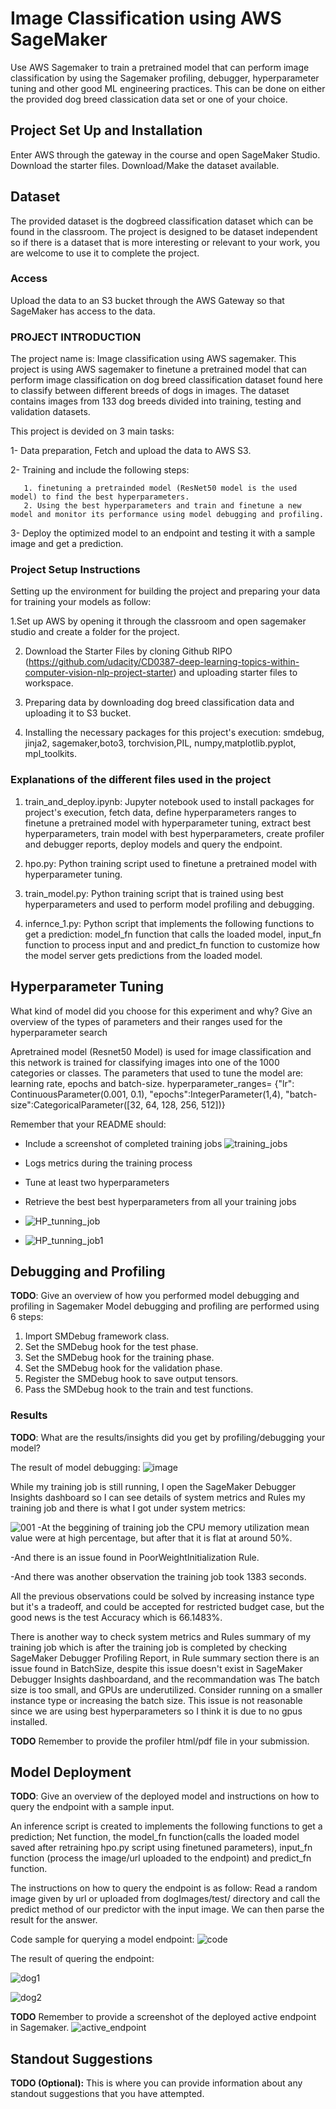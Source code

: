 # Image Classification using AWS SageMaker

Use AWS Sagemaker to train a pretrained model that can perform image classification by using the Sagemaker profiling, debugger, hyperparameter tuning and other good ML engineering practices. This can be done on either the provided dog breed classication data set or one of your choice.

## Project Set Up and Installation
Enter AWS through the gateway in the course and open SageMaker Studio. 
Download the starter files.
Download/Make the dataset available. 

## Dataset
The provided dataset is the dogbreed classification dataset which can be found in the classroom.
The project is designed to be dataset independent so if there is a dataset that is more interesting or relevant to your work, you are welcome to use it to complete the project.

### Access
Upload the data to an S3 bucket through the AWS Gateway so that SageMaker has access to the data. 

### PROJECT INTRODUCTION
The project name is: Image classification using AWS sagemaker. This project is using AWS sagemaker to finetune a pretrained model that can perform image classification
on dog breed classification dataset found here  to classify between different breeds of dogs in images. The dataset contains images from 133 dog breeds divided into training, testing and validation datasets.

This project is devided on 3 main tasks:

1- Data preparation, Fetch and upload the data to AWS S3.

2- Training and include the following steps:

       1. finetuning a pretrainded model (ResNet50 model is the used model) to find the best hyperparameters.
       2. Using the best hyperparameters and train and finetune a new model and monitor its performance using model debugging and profiling.
       
3- Deploy the optimized model to an endpoint and testing it with a sample image and get a prediction.



### Project Setup Instructions
Setting up the environment for building the project and preparing your data for training your models as follow:

1.Set up AWS by opening it through the classroom and open sagemaker studio and create a folder for the project.

2. Download the Starter Files by cloning Github RIPO (https://github.com/udacity/CD0387-deep-learning-topics-within-computer-vision-nlp-project-starter) and uploading starter files to workspace.

3. Preparing data by downloading dog breed classification data and uploading it to S3 bucket.

4. Installing the necessary packages  for this project's execution: smdebug, jinja2, sagemaker,boto3, torchvision,PIL, numpy,matplotlib.pyplot, mpl_toolkits.
   


### Explanations of the different files used in the project

1. train_and_deploy.ipynb: Jupyter notebook used to install packages for project's execution, fetch data, define hyperparameters ranges to finetune a pretrained model    with hyperparameter tuning, extract best hyperparameters, train model with best hyperparameters,  create profiler and debugger reports, deploy models and query the    endpoint.

2. hpo.py: Python training script used to finetune a pretrained model with hyperparameter tuning.

3. train_model.py: Python training script that is trained using best hyperparameters and used to perform model profiling and debugging.

4. infernce_1.py: Python script that implements the following functions to  get a prediction: model_fn function that calls the loaded model, input_fn function to      process input and  and predict_fn function to customize how the model server gets predictions from the loaded model.







## Hyperparameter Tuning
What kind of model did you choose for this experiment and why? Give an overview of the types of parameters and their ranges used for the hyperparameter search

Apretrained model (Resnet50 Model) is used for image classification and this network is trained for classifying images into one of the 1000 categories or classes. 
The parameters that used to tune the model are: learning rate, epochs and batch-size. 
hyperparameter_ranges= {"lr": ContinuousParameter(0.001, 0.1),
                        "epochs":IntegerParameter(1,4),
                        "batch-size":CategoricalParameter([32, 64, 128, 256, 512])}
                        

Remember that your README should:
- Include a screenshot of completed training jobs
![training_jobs](https://user-images.githubusercontent.com/81697137/226155910-e816f388-725f-40fe-9ac6-bbc28c7fbf85.png)

- Logs metrics during the training process
- Tune at least two hyperparameters
- Retrieve the best best hyperparameters from all your training jobs
- ![HP_tunning_job](https://user-images.githubusercontent.com/81697137/226155945-86d2d02b-1fbb-4c69-af91-d00ecdd00271.png)
- ![HP_tunning_job1](https://user-images.githubusercontent.com/81697137/226157196-c43b5703-7294-4afe-8612-906d3e2d7837.png)




## Debugging and Profiling
**TODO**: Give an overview of how you performed model debugging and profiling in Sagemaker
Model debugging and profiling are performed using 6 steps:
 1. Import SMDebug framework class.
 2. Set the SMDebug hook for the test phase.
 3. Set the SMDebug hook for the training phase.
 4. Set the SMDebug hook for the validation phase.
 5. Register the SMDebug hook to save output tensors.
 6. Pass the SMDebug hook to the train and test functions.

### Results
**TODO**: What are the results/insights did you get by profiling/debugging your model?

The result of model debugging:
![image](https://user-images.githubusercontent.com/81697137/227808204-037cb10e-6339-4750-b42d-3ca8ca428407.png)

While my training job is still running, I open the SageMaker Debugger Insights dashboard so I can see details of system metrics and Rules my training job and there is what I got under system metrics:

![001](https://user-images.githubusercontent.com/81697137/227809053-cec68431-c7b8-4e64-b7af-4df3ea7b7d18.png)
-At the beggining of training job the CPU memory utilization mean value were at high percentage, but after that it is flat at around 50%. 

-And there is an issue found in  PoorWeightInitialization Rule.

-And there was another observation the training job took 1383 seconds.

All the previous observations could be solved by increasing instance type but it's a tradeoff, and could be accepted for restricted budget case, but the good news is the test Accuracy which is 66.1483%.


There is another way to check system metrics and Rules summary of my training job which is after the training job is completed by checking SageMaker Debugger Profiling Report, in Rule summary section there is an issue found in BatchSize, despite this issue doesn't exist in SageMaker Debugger Insights dashboardand, and the recommandation was The batch size is too small, and GPUs are underutilized. Consider running on a smaller instance type or increasing the batch size. This issue is not reasonable since we are using best hyperparameters so I think it is due to no gpus installed.



**TODO** Remember to provide the profiler html/pdf file in your submission.


## Model Deployment
**TODO**: Give an overview of the deployed model and instructions on how to query the endpoint with a sample input.

An inference script is created to implements the following functions to get a prediction; Net function, the model_fn function(calls the loaded model saved after retraining hpo.py script using finetuned parameters), input_fn function (process the image/url uploaded to the endpoint) and predict_fn function.

The instructions on how to query the endpoint is as follow:
Read a random image given by url or uploaded from dogImages/test/ directory and call the predict method of our predictor with the input image. We can then parse the result for the answer.



Code sample for querying a model endpoint:
![code](https://user-images.githubusercontent.com/81697137/227749040-ea394c4b-3b49-410c-86c5-5deb991b275d.png)

The result of quering the endpoint:

![dog1](https://user-images.githubusercontent.com/81697137/227812905-c5249ecf-dcf1-4fce-9c4f-aca6f2fd5265.png)

![dog2](https://user-images.githubusercontent.com/81697137/227812921-38b68fc3-3fec-48ad-9e96-5524efaf7c5d.png)


 
 

**TODO** Remember to provide a screenshot of the deployed active endpoint in Sagemaker.
![active_endpoint](https://user-images.githubusercontent.com/81697137/226156285-75901835-f9b7-4d99-bf95-43781c15db6a.png)


## Standout Suggestions
**TODO (Optional):** This is where you can provide information about any standout suggestions that you have attempted.
